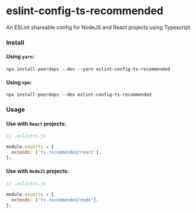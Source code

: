# eslint-config-ts-recommended

An ESLint shareable config for NodeJS and React projects using Typescript

### Install

#### Using `yarn`:

```
npx install-peerdeps --dev --yarn eslint-config-ts-recommended
```

#### Using `npm`:

```
npx install-peerdeps --dev eslint-config-ts-recommended
```

### Usage

#### Use with `React` projects:

```js
// .eslintrc.js

module.exports = {
  extends: ['ts-recommended/react'],
};
```

#### Use with `NodeJS` projects:

```js
// .eslintrc.js

module.exports = {
  extends: ['ts-recommended/node'],
};
```
